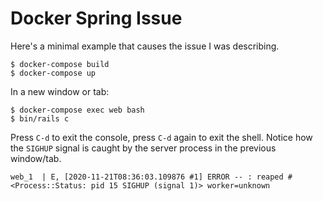 # Docker Spring Issue

Here's a minimal example that causes the issue I was describing.

```
$ docker-compose build
$ docker-compose up
```

In a new window or tab:

```
$ docker-compose exec web bash
$ bin/rails c
```

Press `C-d` to exit the console, press `C-d` again to exit the shell. Notice
how the `SIGHUP` signal is caught by the server process in the previous
window/tab.

```
web_1  | E, [2020-11-21T08:36:03.109876 #1] ERROR -- : reaped #<Process::Status: pid 15 SIGHUP (signal 1)> worker=unknown
```
